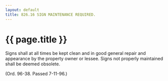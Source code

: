 ```yaml
---
layout: default 
title: 826.16 SIGN MAINTENANCE REQUIRED.
---
```


{{ page.title }}
================

Signs shall at all times be kept clean and in good general repair and
appearance by the property owner or lessee. Signs not properly
maintained shall be deemed obsolete.

(Ord. 96-38. Passed 7-11-96.)
